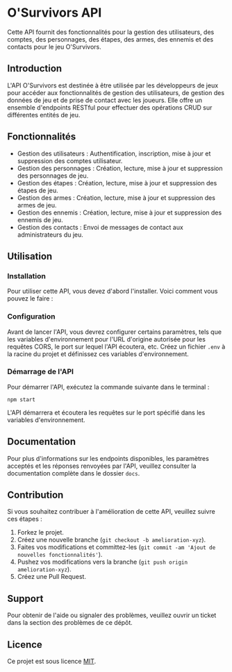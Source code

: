 # O'Survivors API

Cette API fournit des fonctionnalités pour la gestion des utilisateurs, des comptes, des personnages, des étapes, des armes, des ennemis et des contacts pour le jeu O'Survivors.

## Introduction

L'API O'Survivors est destinée à être utilisée par les développeurs de jeux pour accéder aux fonctionnalités de gestion des utilisateurs, de gestion des données de jeu et de prise de contact avec les joueurs. Elle offre un ensemble d'endpoints RESTful pour effectuer des opérations CRUD sur différentes entités de jeu.

## Fonctionnalités

- Gestion des utilisateurs : Authentification, inscription, mise à jour et suppression des comptes utilisateur.
- Gestion des personnages : Création, lecture, mise à jour et suppression des personnages de jeu.
- Gestion des étapes : Création, lecture, mise à jour et suppression des étapes de jeu.
- Gestion des armes : Création, lecture, mise à jour et suppression des armes de jeu.
- Gestion des ennemis : Création, lecture, mise à jour et suppression des ennemis de jeu.
- Gestion des contacts : Envoi de messages de contact aux administrateurs du jeu.

## Utilisation

### Installation

Pour utiliser cette API, vous devez d'abord l'installer. Voici comment vous pouvez le faire :

### Configuration

Avant de lancer l'API, vous devrez configurer certains paramètres, tels que les variables d'environnement pour l'URL d'origine autorisée pour les requêtes CORS, le port sur lequel l'API écoutera, etc. Créez un fichier `.env` à la racine du projet et définissez ces variables d'environnement.

### Démarrage de l'API

Pour démarrer l'API, exécutez la commande suivante dans le terminal :

`npm start`

L'API démarrera et écoutera les requêtes sur le port spécifié dans les variables d'environnement.

## Documentation

Pour plus d'informations sur les endpoints disponibles, les paramètres acceptés et les réponses renvoyées par l'API, veuillez consulter la documentation complète dans le dossier `docs`.

## Contribution

Si vous souhaitez contribuer à l'amélioration de cette API, veuillez suivre ces étapes :

1. Forkez le projet.
2. Créez une nouvelle branche (`git checkout -b amelioration-xyz`).
3. Faites vos modifications et committez-les (`git commit -am 'Ajout de nouvelles fonctionnalités'`).
4. Pushez vos modifications vers la branche (`git push origin amelioration-xyz`).
5. Créez une Pull Request.

## Support

Pour obtenir de l'aide ou signaler des problèmes, veuillez ouvrir un ticket dans la section des problèmes de ce dépôt.

## Licence

Ce projet est sous licence [MIT](LICENSE).
